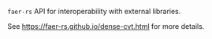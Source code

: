 `faer-rs` API for interoperability with external libraries.

See https://faer-rs.github.io/dense-cvt.html for more details.
